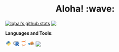 <h1 align='center'> Aloha! :wave:</h1>

<a href="https://github.com/S-B-Iqbal/github-readme-stats">
  <img align="center" src="https://github-readme-stats.vercel.app/api?username=S-B-Iqbal&show_icons=true&theme=algolia" alt="Iqbal's github stats" />
</a>
<a href="https://github.com/S-B-Iqbal/github-readme-stats">
  <img align="center" src="https://github-readme-stats.vercel.app/api/top-langs/?username=S-B-Iqbal&show_icons=true&theme=algolia" />
</a>

**Languages and Tools:**   
    
<code><img height="20" src="https://raw.githubusercontent.com/github/explore/80688e429a7d4ef2fca1e82350fe8e3517d3494d/topics/python/python.png"></code>
<code><img height="20" src="https://raw.githubusercontent.com/github/explore/80688e429a7d4ef2fca1e82350fe8e3517d3494d/topics/r/r.png"></code>
<code><img height="20" src="https://raw.githubusercontent.com/github/explore/80688e429a7d4ef2fca1e82350fe8e3517d3494d/topics/jupyter-notebook/jupyter-notebook.png"></code>
<code><img height="20" src="https://raw.githubusercontent.com/github/explore/80688e429a7d4ef2fca1e82350fe8e3517d3494d/topics/scikit-learn/scikit-learn.png"></code>
<code><img height="20" src="https://github.com/pytorch/pytorch/blob/master/docs/source/_static/img/pytorch-logo-dark.png"></code>


<!--
**S-B-Iqbal/S-B-Iqbal** is a ✨ _special_ ✨ repository because its `README.md` (this file) appears on your GitHub profile.

Here are some ideas to get you started:

- 🔭 I’m currently working on ...
- 🌱 I’m currently learning ...
- 👯 I’m looking to collaborate on ...
- 🤔 I’m looking for help with ...
- 💬 Ask me about ...
- 📫 How to reach me: ...
- 😄 Pronouns: ...
- ⚡ Fun fact: ...
-->

